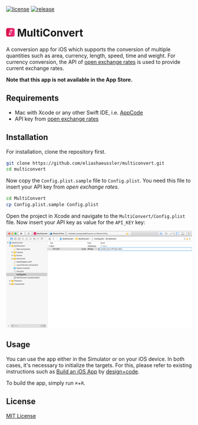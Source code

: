 [![license](https://img.shields.io/github/license/eliashaeussler/multiconvert.svg)](LICENSE.md)
[![release](https://img.shields.io/github/release/eliashaeussler/multiconvert.svg)](https://github.com/eliashaeussler/multiconvert/releases/)


# <img src="assets/app-icon-rounded.png" height="23"> MultiConvert

A conversion app for iOS which supports the conversion of multiple quantities such as area, currency, length, speed, time
and weight. For currency conversion, the API of [open exchange rates](https://openexchangerates.org/) is used to provide
current exchange rates.

**Note that this app is not available in the App Store.**


## Requirements

* Mac with Xcode or any other Swift IDE, i.e. [AppCode](https://www.jetbrains.com/objc/) 
* API key from [open exchange rates](https://openexchangerates.org/signup)


## Installation

For installation, clone the repository first.

```bash
git clone https://github.com/eliashaeussler/multiconvert.git
cd multiconvert
```

Now copy the `Config.plist.sample` file to `Config.plist`.
You need this file to insert your API key from *open exchange rates*.

```bash
cd MultiConvert
cp Config.plist.sample Config.plist
```

Open the project in Xcode and navigate to the `MultiConvert/Config.plist` file.
Now insert your API key as value for the `API_KEY` key:

![Insert API key to `Config.plist` file](assets/api-key.png)


## Usage

You can use the app either in the Simulator or on your iOS device. In both cases, it's necessary to initialize the
targets. For this, please refer to existing instructions such as [Build an iOS App](https://v1.designcode.io/xcode)
by [design+code](https://v1.designcode.io/).

To build the app, simply run `⌘`+`R`.


## License

[MIT License](LICENSE.md)
